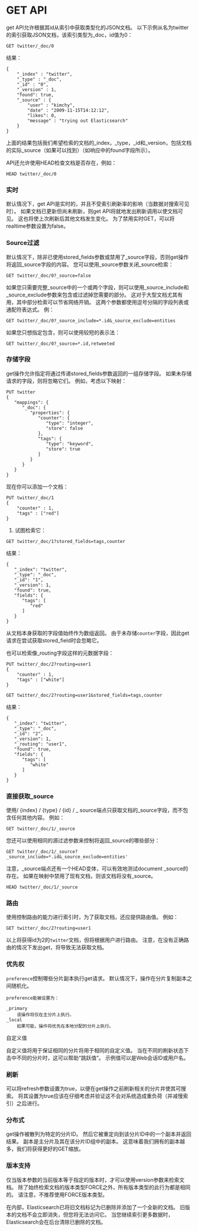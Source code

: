 # GET API

get API允许根据其id从索引中获取类型化的JSON文档。 以下示例从名为twitter的索引获取JSON文档，该索引类型为\_doc，id值为0：

```
GET twitter/_doc/0
```

结果：

```
{
    "_index" : "twitter",
    "_type" : "_doc",
    "_id" : "0",
    "_version" : 1,
    "found": true,
    "_source" : {
        "user" : "kimchy",
        "date" : "2009-11-15T14:12:12",
        "likes": 0,
        "message" : "trying out Elasticsearch"
    }
}
```

上面的结果包括我们希望检索的文档的\_index，\_type，\_id和\_version，包括文档的实际\_source（如果可以找到）（如响应中的found字段所示）。

API还允许使用HEAD检查文档是否存在，例如：

```
HEAD twitter/_doc/0
```

### 实时

默认情况下，get API是实时的，并且不受索引刷新率的影响（当数据对搜索可见时）。 如果文档已更新但尚未刷新，则get API将就地发出刷新调用以使文档可见。 这也将使上次刷新后其他文档发生变化。 为了禁用实时GET，可以将realtime参数设置为false。

### Source过滤

默认情况下，除非已使用stored\_fields参数或禁用了\_source字段，否则get操作将返回\_source字段的内容。 您可以使用\_source参数关闭\_source检索：

```
GET twitter/_doc/0?_source=false
```

如果您只需要完整\_source中的一个或两个字段，则可以使用\_source\_include和\_source\_exclude参数来包含或过滤掉您需要的部分。 这对于大型文档尤其有用，其中部分检索可以节省网络开销。 这两个参数都使用逗号分隔的字段列表或通配符表达式。 例：

```
GET twitter/_doc/0?_source_include=*.id&_source_exclude=entities
```

如果您只想指定包含，则可以使用较短的表示法：

```
GET twitter/_doc/0?_source=*.id,retweeted
```

### 存储字段

get操作允许指定将通过传递stored\_fields参数返回的一组存储字段。 如果未存储请求的字段，则将忽略它们。 例如，考虑以下映射：

```
PUT twitter
{
   "mappings": {
      "_doc": {
         "properties": {
            "counter": {
               "type": "integer",
               "store": false
            },
            "tags": {
               "type": "keyword",
               "store": true
            }
         }
      }
   }
}
```

现在你可以添加一个文档：

```
PUT twitter/_doc/1
{
    "counter" : 1,
    "tags" : ["red"]
}
```

1. 试图检索它：

```
GET twitter/_doc/1?stored_fields=tags,counter
```

结果：

```
{
   "_index": "twitter",
   "_type": "_doc",
   "_id": "1",
   "_version": 1,
   "found": true,
   "fields": {
      "tags": [
         "red"
      ]
   }
}
```

从文档本身获取的字段值始终作为数组返回。 由于未存储`counter`字段，因此get请求在尝试获取stored\_field时会忽略它。

也可以检索像\_routing字段这样的元数据字段：

```
PUT twitter/_doc/2?routing=user1
{
    "counter" : 1,
    "tags" : ["white"]
}
```

```
GET twitter/_doc/2?routing=user1&stored_fields=tags,counter
```

结果：

```
{
   "_index": "twitter",
   "_type": "_doc",
   "_id": "2",
   "_version": 1,
   "_routing": "user1",
   "found": true,
   "fields": {
      "tags": [
         "white"
      ]
   }
}
```

### 直接获取\_source

使用/ {index} / {type} / {id} / \_ source端点只获取文档的\_source字段，而不包含任何其他内容。 例如：

```
GET twitter/_doc/1/_source
```

您还可以使用相同的源过滤参数来控制将返回\_source的哪些部分：

```
GET twitter/_doc/1/_source?_source_include=*.id&_source_exclude=entities'
```

注意，\_source端点还有一个HEAD变体，可以有效地测试document \_source的存在。 如果在映射中禁用了现有文档，则该文档将没有\_source。

```
HEAD twitter/_doc/1/_source
```

### 路由

使用控制路由的能力进行索引时，为了获取文档，还应提供路由值。 例如：

```
GET twitter/_doc/2?routing=user1
```

以上将获得id为2的`twitter`文档，但将根据用户进行路由。 注意，在没有正确路由的情况下发出get，将导致无法获取文档。

### 优先权

`preference`控制哪些分片副本执行get请求。 默认情况下，操作在分片复制副本之间随机化。

`preference能被设置为：`

```
_primary
    该操作将仅在主分片上执行。
_local
    如果可能，操作将优先在本地分配的分片上执行。
```

自定义值

自定义值将用于保证相同的分片将用于相同的自定义值。 当在不同的刷新状态下击中不同的分片时，这可以帮助“跳跃值”。 示例值可以是Web会话ID或用户名。

### 刷新

可以将refresh参数设置为true，以便在get操作之前刷新相关的分片并使其可搜索。 将其设置为true应该在仔细考虑并验证这不会对系统造成重负荷（并减慢索引）之后进行。

### 分布式

get操作被散列为特定的分片ID。 然后它被重定向到该分片ID中的一个副本并返回结果。 副本是主分片及其在该分片ID组中的副本。 这意味着我们拥有的副本越多，我们将获得更好的GET缩放。

### 版本支持

仅当版本参数的当前版本等于指定的版本时，才可以使用version参数来检索文档。 除了始终检索文档的版本类型FORCE之外，所有版本类型的此行为都是相同的。 请注意，不推荐使用FORCE版本类型。

在内部，Elasticsearch已将旧文档标记为已删除并添加了一个全新的文档。 旧版本的文档不会立即消失，但您将无法访问它。 当您继续索引更多数据时，Elasticsearch会在后台清除已删除的文档。



